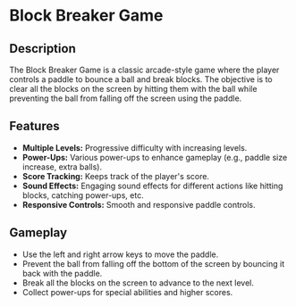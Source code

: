 # Block Breaker Game

## Description
The Block Breaker Game is a classic arcade-style game where the player controls a paddle to bounce a ball and break blocks. The objective is to clear all the blocks on the screen by hitting them with the ball while preventing the ball from falling off the screen using the paddle.

## Features
- **Multiple Levels:** Progressive difficulty with increasing levels.
- **Power-Ups:** Various power-ups to enhance gameplay (e.g., paddle size increase, extra balls).
- **Score Tracking:** Keeps track of the player's score.
- **Sound Effects:** Engaging sound effects for different actions like hitting blocks, catching power-ups, etc.
- **Responsive Controls:** Smooth and responsive paddle controls.

## Gameplay
- Use the left and right arrow keys to move the paddle.
- Prevent the ball from falling off the bottom of the screen by bouncing it back with the paddle.
- Break all the blocks on the screen to advance to the next level.
- Collect power-ups for special abilities and higher scores.

